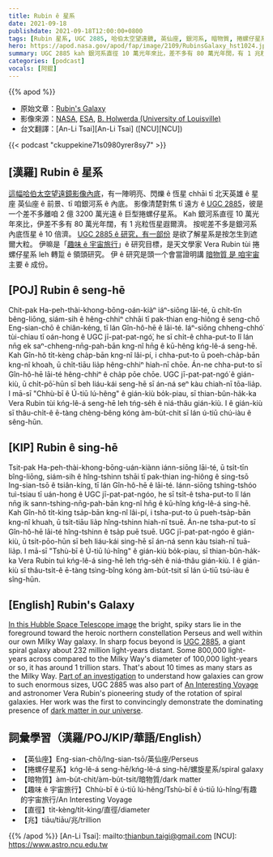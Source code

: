 ```yaml
---
title: Rubin ê 星系
date: 2021-09-18
publishdate: 2021-09-18T12:00:00+0800
tags: [Rubin 星系, UGC 2885, 哈伯太空望遠鏡, 英仙座, 銀河系, 暗物質, 捲螺仔星系]
hero: https://apod.nasa.gov/apod/fap/image/2109/RubinsGalaxy_hst1024.jpg
summary: UGC 2885 kah 銀河系直徑 10 萬光年來比，差不多有 80 萬光年闊，有 1 兆粒恆星遐爾濟。差不多是銀河系內底恆星 ê 10 倍濟。
categories: [podcast]
vocals: [阿錕]
---
```


{{% apod %}}

- 原始文章：[Rubin's Galaxy](https://apod.nasa.gov/apod/ap210918.html)
- 影像來源：[NASA](https://www.nasa.gov/), [ESA](https://www.spacetelescope.org/), [B. Holwerda (University of Louisville)](http://www.physics.louisville.edu/bholwerda/Welcome.html)
- 台文翻譯：[An-Li Tsai][An-Li Tsai] ([NCU][NCU])

{{< podcast "ckuppekine71s0980yrer8sy7" >}}

## [漢羅] Rubin ê 星系
[這幅哈伯太空望遠鏡影像內底][In this Hubble Space Telescope image]，有一陣明亮、閃爍 ê 恆星 chhāi tī 北天英雄 ê 星座 英仙座 ê 前景、tī 咱銀河系 ê 內底。
影像清楚對焦 tī 遠方 ê [UGC 2885][UGC 2885]，彼是一个差不多離咱 2 億 3200 萬光遠 ê 巨型捲螺仔星系。
Kah 銀河系直徑 10 萬光年來比，伊差不多有 80 萬光年闊，有 1 兆粒恆星遐爾濟。
按呢差不多是銀河系內底恆星 ê 10 倍濟。
[UGC 2885 ê 研究，有一部份][Part of an investigation] 是欲了解星系是按怎生到遮爾大粒。
伊嘛是「[趣味 ê 宇宙旅行][An Interesting Voyage]」ê 研究目標，是天文學家 Vera Rubin tùi 捲螺仔星系 leh 轉踅 ê 領頭研究。
伊 ê 研究是頭一个會當證明講 [暗物質 是 咱宇宙][dark matter in our universe] 主要 ê 成份。

## [POJ] Rubin ê seng-hē
Chit-pak Ha-peh-thài-khong-bōng-oán-kiàⁿ iáⁿ-siōng lāi-té, ū chi̍t-tīn bêng-liōng, siám-sih ê hêng-chhiⁿ chhāi tī pak-thian eng-hiông ê seng-chō Eng-sian-chō ê chiân-kéng, tī lán Gîn-hô-hē ê lāi-té.
Iáⁿ-siōng chheng-chhó͘ tùi-chiau tī oán-hong ê UGC jī-pat-pat-ngó͘, he sī chi̍t-ê chha-put-to lî lán nn̄g ek saⁿ-chheng-nn̄g-pah-bān kng-nî hn̄g ê kū-hêng kńg-lê-á seng-hē.
Kah Gîn-hô ti̍t-kèng cha̍p-bān kng-nî lâi-pí, i chha-put-to ū poeh-cha̍p-bān kng-nî khoah, ū chi̍t-tiāu lia̍p hêng-chhiⁿ hiah-nī chōe.
Án-ne chha-put-to sī Gîn-hô-hē lāi-té hêng-chhiⁿ ê cha̍p pōe chōe.
UGC jī-pat-pat-ngó͘ ê gián-kiù, ū chi̍t-pō͘-hūn sī beh liáu-kái seng-hē sī án-ná seⁿ kàu chiah-nī tōa-lia̍p.
I mā-sī "Chhù-bī ê Ú-tiū lú-hêng" ê gián-kiù bo̍k-piau, sī thian-bûn-ha̍k-ka Vera Rubin tùi kńg-lê-á seng-hē leh tńg-se̍h ê niá-thâu gián-kiù.
I ê gián-kiù sī thâu-chi̍t-ê ē-tàng chèng-bêng kóng àm-bu̍t-chit sī lán ú-tiū chú-iàu ê sêng-hūn.

## [KIP] Rubin ê sing-hē
Tsit-pak Ha-peh-thài-khong-bōng-uán-kiànn iánn-siōng lāi-té, ū tsi̍t-tīn bîng-liōng, siám-sih ê hîng-tshinn tshāi tī pak-thian ing-hiông ê sing-tsō Ing-sian-tsō ê tsiân-kíng, tī lán Gîn-hô-hē ê lāi-té.
Iánn-siōng tshing-tshóo tuì-tsiau tī uán-hong ê UGC jī-pat-pat-ngóo, he sī tsi̍t-ê tsha-put-to lî lán nn̄g ik sann-tshing-nn̄g-pah-bān kng-nî hn̄g ê kū-hîng kńg-lê-á sing-hē.
Kah Gîn-hô ti̍t-kìng tsa̍p-bān kng-nî lâi-pí, i tsha-put-to ū pueh-tsa̍p-bān kng-nî khuah, ū tsi̍t-tiāu lia̍p hîng-tshinn hiah-nī tsuē.
Án-ne tsha-put-to sī Gîn-hô-hē lāi-té hîng-tshinn ê tsa̍p puē tsuē.
UGC jī-pat-pat-ngóo ê gián-kiù, ū tsi̍t-pōo-hūn sī beh liáu-kái sing-hē sī án-ná senn kàu tsiah-nī tuā-lia̍p.
I mā-sī "Tshù-bī ê Ú-tiū lú-hîng" ê gián-kiù bo̍k-piau, sī thian-bûn-ha̍k-ka Vera Rubin tuì kńg-lê-á sing-hē leh tńg-se̍h ê niá-thâu gián-kiù.
I ê gián-kiù sī thâu-tsi̍t-ê ē-tàng tsìng-bîng kóng àm-bu̍t-tsit sī lán ú-tiū tsú-iàu ê sîng-hūn.

## [English] Rubin's Galaxy
[In this Hubble Space Telescope image][In this Hubble Space Telescope image] the bright, spiky stars lie in the foreground toward the heroic northern constellation Perseus and well within our own Milky Way galaxy.
In sharp focus beyond is [UGC 2885][UGC 2885], a giant spiral galaxy about 232 million light-years distant.
Some 800,000 light-years across compared to the Milky Way's diameter of 100,000 light-years or so, it has around 1 trillion stars.
That's about 10 times as many stars as the Milky Way.
[Part of an investigation][Part of an investigation] to understand how galaxies can grow to such enormous sizes, UGC 2885 was also part of [An Interesting Voyage][An Interesting Voyage] and astronomer Vera Rubin's pioneering study of the rotation of spiral galaxies.
Her work was the first to convincingly demonstrate the dominating presence of [dark matter in our universe][dark matter in our universe].

## 詞彙學習（漢羅/POJ/KIP/華語/English）
- 【英仙座】Eng-sian-chō/Ing-sian-tsō/英仙座/Perseus
- 【捲螺仔星系】kńg-lê-á seng-hē/kńg-lê-á sing-hē/螺旋星系/spiral galaxy
- 【暗物質】àm-bu̍t-chit/àm-bu̍t-tsit/暗物質/dark matter
- 【趣味 ê 宇宙旅行】Chhù-bī ê ú-tiū lú-hêng/Tshù-bī ê ú-tiū lú-hîng/有趣的宇宙旅行/An Interesting Voyage
- 【直徑】ti̍t-kèng/ti̍t-kìng/直徑/diameter
- 【兆】tiāu/tiāu/兆/trillion

{{% /apod %}}
[An-Li Tsai]: mailto:thianbun.taigi@gmail.com
[NCU]: https://www.astro.ncu.edu.tw

[copyright]: https://apod.nasa.gov/apod/fap/lib/about_apod.html#srapply

[In this Hubble Space Telescope image]:https://hubblesite.org/contents/media/images/2020/01/4615-Image
[UGC 2885]:https://ui.adsabs.harvard.edu/abs/1980ApJ...238..471R/abstract
[Part of an investigation]:https://ui.adsabs.harvard.edu/abs/2017hst..prop15107H/abstract
[An Interesting Voyage]:https://www.annualreviews.org/doi/full/10.1146/annurev-astro-081710-102545
[dark matter in our universe]:https://www.space.com/vera-rubin.html
